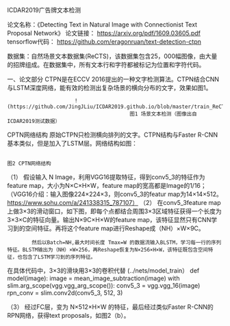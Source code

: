 ICDAR2019广告牌文本检测

论文名称：《Detecting Text in Natural Image with Connectionist Text Proposal Network》
论文链接：  https://arxiv.org/pdf/1609.03605.pdf
tensorflow代码： https://github.com/eragonruan/text-detection-ctpn

数据集：自然场景文本数据集(ReCTS)，该数据集包含25，000幅图像，由大量的招牌组成。在数据集中，所有文本行和字符都被标记为位置和字符代码。

一、论文部分
CTPN是在ECCV 2016提出的一种文字检测算法。CTPN结合CNN与LSTM深度网络，能有效的检测出复杂场景的横向分布的文字，效果如图1。
                                                     
                                               
                          !(https://github.com/JingJLiu/ICDAR2019.github.io/blob/master/train_ReCTS_001867.jpg) 
                                            图1 场景文本检测（图像出自ICDAR2019测试数据）
CPTN网络结构
            原始CTPN只检测横向排列的文字。CTPN结构与Faster R-CNN基本类似，但是加入了LSTM层。网络结构如图：
                          
                                                                                                     图2 CPTN网络结构

（1） 假设输入 N Image，利用VGG16提取特征，得到conv5_3的特征作为feature map，大小为N×C×H×W，feature map的宽高都是Image的1/16；
            （VGG16介绍：输入图像224×224×3，则conv5_3的featur map为14×14×512。  https://www.sohu.com/a/241338315_787107）
（2） 在conv5_3feature map上做3×3的滑动窗口，如下图，即每个点都结合周围3×3区域特征获得一个长度为3×3×C的特征向量。输出N×9C×H×W的feature map，该特征显然只有CNN学习到的空间特征。再将这个feature map进行Reshape成（NH）×W×9C。
                                                                            
            然后以Batch=NH,最大时间长度 Tmax=W 的数据流输入BLSTM，学习每一行的序列特征。BLSTM输出为（NH）×W×256，再Reshape恢复为N×256×H×W，该特征既包含空间特征，也包含了LSTM学习到的序列特征。
在具体代码中，3×3的滑块用3×3的卷积代替  (../nets/model_train）
def model(image):
    image = mean_image_subtraction(image)
    with slim.arg_scope(vgg.vgg_arg_scope()):
        conv5_3 = vgg.vgg_16(image)
    rpn_conv = slim.conv2d(conv5_3, 512, 3)

（3） 经过FC层，变为 N×512×H×W 的特征，最后经过类似Faster R-CNN的RPN网络，获得text proposals，如图2（b）。
